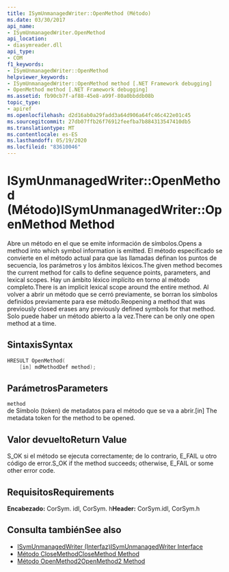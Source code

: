 ```yaml
---
title: ISymUnmanagedWriter::OpenMethod (Método)
ms.date: 03/30/2017
api_name:
- ISymUnmanagedWriter.OpenMethod
api_location:
- diasymreader.dll
api_type:
- COM
f1_keywords:
- ISymUnmanagedWriter::OpenMethod
helpviewer_keywords:
- ISymUnmanagedWriter::OpenMethod method [.NET Framework debugging]
- OpenMethod method [.NET Framework debugging]
ms.assetid: fb90cb7f-af88-45e8-a99f-80a0bbddb08b
topic_type:
- apiref
ms.openlocfilehash: d2d16ab0a29fadd3a64d906a64fc46c422e01c45
ms.sourcegitcommit: 27db07ffb26f76912feefba7b884313547410db5
ms.translationtype: MT
ms.contentlocale: es-ES
ms.lasthandoff: 05/19/2020
ms.locfileid: "83610046"
---
```

# <a name="isymunmanagedwriteropenmethod-method"></a><span data-ttu-id="28e81-102">ISymUnmanagedWriter::OpenMethod (Método)</span><span class="sxs-lookup"><span data-stu-id="28e81-102">ISymUnmanagedWriter::OpenMethod Method</span></span>
<span data-ttu-id="28e81-103">Abre un método en el que se emite información de símbolos.</span><span class="sxs-lookup"><span data-stu-id="28e81-103">Opens a method into which symbol information is emitted.</span></span> <span data-ttu-id="28e81-104">El método especificado se convierte en el método actual para que las llamadas definan los puntos de secuencia, los parámetros y los ámbitos léxicos.</span><span class="sxs-lookup"><span data-stu-id="28e81-104">The given method becomes the current method for calls to define sequence points, parameters, and lexical scopes.</span></span> <span data-ttu-id="28e81-105">Hay un ámbito léxico implícito en torno al método completo.</span><span class="sxs-lookup"><span data-stu-id="28e81-105">There is an implicit lexical scope around the entire method.</span></span> <span data-ttu-id="28e81-106">Al volver a abrir un método que se cerró previamente, se borran los símbolos definidos previamente para ese método.</span><span class="sxs-lookup"><span data-stu-id="28e81-106">Reopening a method that was previously closed erases any previously defined symbols for that method.</span></span> <span data-ttu-id="28e81-107">Solo puede haber un método abierto a la vez.</span><span class="sxs-lookup"><span data-stu-id="28e81-107">There can be only one open method at a time.</span></span>  
  
## <a name="syntax"></a><span data-ttu-id="28e81-108">Sintaxis</span><span class="sxs-lookup"><span data-stu-id="28e81-108">Syntax</span></span>  
  
```cpp  
HRESULT OpenMethod(  
    [in] mdMethodDef method);  
```  
  
## <a name="parameters"></a><span data-ttu-id="28e81-109">Parámetros</span><span class="sxs-lookup"><span data-stu-id="28e81-109">Parameters</span></span>  
 `method`  
 <span data-ttu-id="28e81-110">de Símbolo (token) de metadatos para el método que se va a abrir.</span><span class="sxs-lookup"><span data-stu-id="28e81-110">[in] The metadata token for the method to be opened.</span></span>  
  
## <a name="return-value"></a><span data-ttu-id="28e81-111">Valor devuelto</span><span class="sxs-lookup"><span data-stu-id="28e81-111">Return Value</span></span>  
 <span data-ttu-id="28e81-112">S_OK si el método se ejecuta correctamente; de lo contrario, E_FAIL u otro código de error.</span><span class="sxs-lookup"><span data-stu-id="28e81-112">S_OK if the method succeeds; otherwise, E_FAIL or some other error code.</span></span>  
  
## <a name="requirements"></a><span data-ttu-id="28e81-113">Requisitos</span><span class="sxs-lookup"><span data-stu-id="28e81-113">Requirements</span></span>  
 <span data-ttu-id="28e81-114">**Encabezado:** CorSym. idl, CorSym. h</span><span class="sxs-lookup"><span data-stu-id="28e81-114">**Header:** CorSym.idl, CorSym.h</span></span>  
  
## <a name="see-also"></a><span data-ttu-id="28e81-115">Consulta también</span><span class="sxs-lookup"><span data-stu-id="28e81-115">See also</span></span>

- [<span data-ttu-id="28e81-116">ISymUnmanagedWriter (Interfaz)</span><span class="sxs-lookup"><span data-stu-id="28e81-116">ISymUnmanagedWriter Interface</span></span>](isymunmanagedwriter-interface.md)
- [<span data-ttu-id="28e81-117">Método CloseMethod</span><span class="sxs-lookup"><span data-stu-id="28e81-117">CloseMethod Method</span></span>](isymunmanagedwriter-closemethod-method.md)
- [<span data-ttu-id="28e81-118">Método OpenMethod2</span><span class="sxs-lookup"><span data-stu-id="28e81-118">OpenMethod2 Method</span></span>](isymunmanagedwriter3-openmethod2-method.md)
